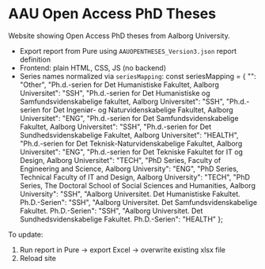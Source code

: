 # AAU Open Access PhD Theses

Website showing Open Access PhD theses from Aalborg University.

- Export report from Pure using `AAUOPENTHESES_Version3.json` report definition
- Frontend: plain HTML, CSS, JS (no backend)
- Series names normalized via `seriesMapping`:
   const seriesMapping = {
    "": "Other",
    "Ph.d.-serien for Det Humanistiske Fakultet, Aalborg Universitet": "SSH",
    "Ph.d.-serien for Det Humanistiske og Samfundsvidenskabelige fakultet, Aalborg Universitet": "SSH",
    "Ph.d.-serien for Det Ingeniør- og Naturvidenskabelige Fakultet, Aalborg Universitet": "ENG",
    "Ph.d.-serien for Det Samfundsvidenskabelige Fakultet, Aalborg Universitet": "SSH",
    "Ph.d.-serien for Det Sundhedsvidenskabelige Fakultet, Aalborg Universitet": "HEALTH",
    "Ph.d.-serien for Det Teknisk-Naturvidenskabelige Fakultet, Aalborg Universitet": "ENG",
    "Ph.d.-serien for Det Tekniske Fakultet for IT og Design, Aalborg Universitet": "TECH",
    "PhD Series, Faculty of Engineering and Science, Aalborg University": "ENG",
    "PhD Series, Technical Faculty of IT and Design, Aalborg University": "TECH",
    "PhD Series, The Doctoral School of Social Sciences and Humanities, Aalborg University": "SSH",
    "Aalborg Universitet. Det Humanistiske Fakultet. Ph.D.-Serien": "SSH",
    "Aalborg Universitet. Det Samfundsvidenskabelige Fakultet. Ph.D.-Serien": "SSH",
    "Aalborg Universitet. Det Sundhedsvidenskabelige Fakultet. Ph.D.-Serien": "HEALTH"
};

To update:
1. Run report in Pure → export Excel → overwrite existing xlsx file
2. Reload site
